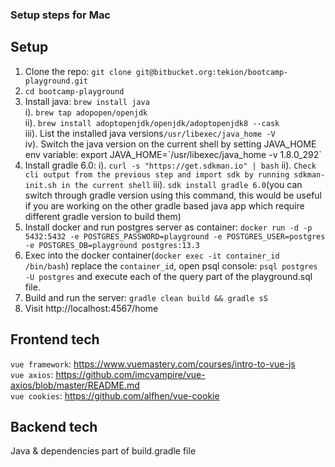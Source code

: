 ### Setup steps for Mac

## Setup
1. Clone the repo: `git clone git@bitbucket.org:tekion/bootcamp-playground.git`
2. `cd bootcamp-playground`  
3. Install java: `brew install java`  
i). `brew tap adopopen/openjdk`  
ii). `brew install adoptopenjdk/openjdk/adoptopenjdk8 --cask`  
iii). List the installed java versions`/usr/libexec/java_home -V`   
iv). Switch the java version on the current shell by setting JAVA_HOME env variable: export JAVA_HOME=\`/usr/libexec/java_home -v 1.8.0_292\`  
4. Install gradle 6.0: i). `curl -s "https://get.sdkman.io" | bash`  ii). `Check cli output from the previous step and import sdk by running sdkman-init.sh in the current shell` iii). `sdk install gradle 6.0`(you can switch through gradle version using this command, this would be useful if you are working on the other gradle based java app which require different gradle version to build them)    
5. Install docker and run postgres server as container: `docker run -d -p 5432:5432 -e POSTGRES_PASSWORD=playground -e POSTGRES_USER=postgres -e POSTGRES_DB=playground postgres:13.3`  
6. Exec into the docker container(`docker exec -it container_id /bin/bash`) replace the `container_id`, open psql console: `psql postgres -U postgres` and execute each of the query part of the playground.sql file.   
7. Build and run the server: `gradle clean build && gradle sS`  
8. Visit http://localhost:4567/home  

## Frontend tech  
`vue framework`: https://www.vuemastery.com/courses/intro-to-vue-js  
`vue axios`: https://github.com/imcvampire/vue-axios/blob/master/README.md  
`vue cookies`: https://github.com/alfhen/vue-cookie  

## Backend tech  

Java & dependencies part of build.gradle file  